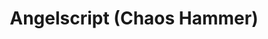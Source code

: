 ---
title: Angelscript (Chaos Hammer)
weight: 100
bookFlatSection: true
bookCollapseSection: true
---